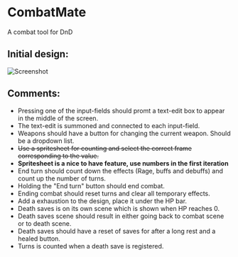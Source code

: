 # CombatMate
A combat tool for DnD

## Initial design:

![Screenshot](https://user-images.githubusercontent.com/19270689/52703285-4e722900-2f7e-11e9-8fc5-30e18cd2f50e.png)


## Comments:
- Pressing one of the input-fields should promt a text-edit box to appear in the middle of the screen.
- The text-edit is summoned and connected to each input-field.
- Weapons should have a button for changing the current weapon. Should be a dropdown list.
- ~~Use a spritesheet for counting and select the correct frame corresponding to the value.~~
- **Spritesheet is a nice to have feature, use numbers in the first iteration**
- End turn should count down the effects (Rage, buffs and debuffs) and count up the number of turns.
- Holding the "End turn" button should end combat.
- Ending combat should reset turns and clear all temporary effects.
- Add a exhaustion to the design, place it under the HP bar.
- Death saves is on its own scene which is shown when HP reaches 0.
- Death saves scene should result in either going back to combat scene or to death scene.
- Death saves should have a reset of saves for after a long rest and a healed button.
- Turns is counted when a death save is registered.
